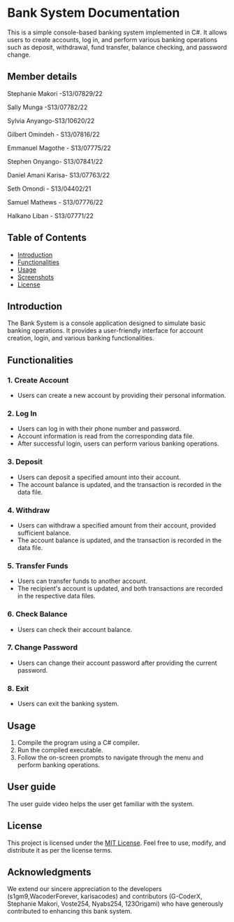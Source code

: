 # Bank System Documentation

This is a simple console-based banking system implemented in C#. It allows users to create accounts, log in, and perform various banking operations such as deposit, withdrawal, fund transfer, balance checking, and password change.

## Member details

Stephanie Makori -S13/07829/22

Sally Munga -S13/07782/22

Sylvia Anyango-S13/10620/22

Gilbert Omindeh - S13/07816/22

Emmanuel Magothe - S13/07775/22

Stephen Onyango- S13/07841/22

Daniel Amani Karisa- S13/07763/22

Seth Omondi - S13/04402/21

Samuel Mathews - S13/07776/22

Halkano Liban - S13/07771/22

## Table of Contents
- [Introduction](#introduction)
- [Functionalities](#functionalities)
- [Usage](#usage)
- [Screenshots](#screenshots)
- [License](#license)

## Introduction

The Bank System is a console application designed to simulate basic banking operations. It provides a user-friendly interface for account creation, login, and various banking functionalities.

## Functionalities

### 1. Create Account
   - Users can create a new account by providing their personal information.


### 2. Log In
   - Users can log in with their phone number and password.
   - Account information is read from the corresponding data file.
   - After successful login, users can perform various banking operations.

### 3. Deposit
   - Users can deposit a specified amount into their account.
   - The account balance is updated, and the transaction is recorded in the data file.

### 4. Withdraw
   - Users can withdraw a specified amount from their account, provided sufficient balance.
   - The account balance is updated, and the transaction is recorded in the data file.

### 5. Transfer Funds
   - Users can transfer funds to another account.
   - The recipient's account is updated, and both transactions are recorded in the respective data files.

### 6. Check Balance
   - Users can check their account balance.

### 7. Change Password
   - Users can change their account password after providing the current password.

### 8. Exit
   - Users can exit the banking system.

## Usage

1. Compile the program using a C# compiler.
2. Run the compiled executable.
3. Follow the on-screen prompts to navigate through the menu and perform banking operations.

## User guide

The user guide video helps the user get familiar with the system. 

## License

This project is licensed under the [MIT License](LICENSE). Feel free to use, modify, and distribute it as per the license terms.

## Acknowledgments

We extend our sincere appreciation to the developers (s1gm9,WacoderForever, karisacodes) and contributors (G-CoderX, Stephanie Makori, Voste254, Nyabs254, 123Origami) who have generously contributed to enhancing this bank system.


